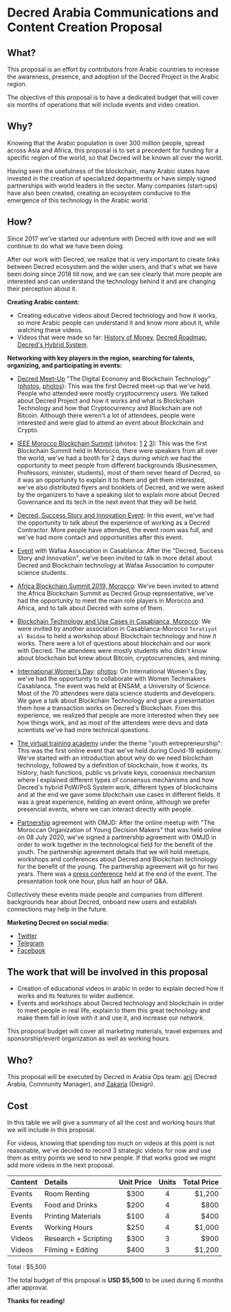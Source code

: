 # Decred Arabia Communications and Content Creation Proposal

## What?

This proposal is an effort by contributors from Arabic countries to increase the awareness, presence, and adoption of the Decred Project in the Arabic region.

The objective of this proposal is to have a dedicated budget that will cover six months of operations that will include events and video creation.

## Why?

Knowing that the Arabic population is over 300 million people, spread across Asia and Africa, this proposal is to set a precedent for funding for a specific region of the world, so that Decred will be known all over the world.

Having seen the usefulness of the blockchain, many Arabic states have invested in the creation of specialized departments or have simply signed partnerships with world leaders in the sector. Many companies (start-ups) have also been created, creating an ecosystem conducive to the emergence of this technology in the Arabic world.

## How?

Since 2017 we've started our adventure with Decred with love and we will continue to do what we have been doing.

After our work with Decred, we realize that is very important to create links between Decred ecosystem and the wider users, and that's what we have been doing since 2018 till now, and we can see clearly that more people are interested and can understand the technology behind it and are changing their perception about it.

**Creating Arabic content:**

* Creating educative videos about Decred technology and how it works, so more Arabic people can understand it and know more about it, while watching these videos.
* Videos that were made so far: [History of Money](https://youtu.be/OFONdBbYbBc), [Decred Roadmap](https://youtu.be/_7Ae_Klwqo0), [Decred's Hybrid System](https://youtu.be/k6xXL_ttSDI).

**Networking with key players in the region, searching for talents, organizing, and participating in events:**

* [Decred Meet-Up](https://www.facebook.com/events/241045786567334/) "The Digital Economy and Blockchain Technology" ([photos](https://twitter.com/in_insaf/status/1056252398476423168), [photos](https://www.facebook.com/permalink.php?story_fbid=1884165438286394&id=1836611206375151)): This was the first Decred meet-up that we've held. People who attended were mostly cryptocurrency users. We talked about Decred Project and how it works and what is Blockchain Technology and how that Cryptocurrency and Blockchain are not Bitcoin. Although there weren't a lot of attendees, people were interested and were glad to attend an event about Blockchain and Crypto.

* [IEEE Morocco Blockchain Summit](http://blockchainsummit.ma/) (photos: [1](https://twitter.com/DecredArabia/status/1121011670808240128) [2](https://twitter.com/DecredArabia/status/1121160292333965313) [3](https://twitter.com/DecredArabia/status/1121695331253673984)): This was the first Blockchain Summit held in Morocco, there were speakers from all over the world, we've had a booth for 2 days during which we had the opportunity to meet people from different backgrounds (Businessmen, Professors, minister, students), most of them never heard of Decred, so it was an opportunity to explain it to them and get them interested, we've also distributed flyers and booklets of Decred, and we were asked by the organizers to have a speaking slot to explain more about Decred Governance and its tech in the next event that they will be held.

* [Decred, Success Story and Innovation Event](https://github.com/decredcommunity/events/blob/master/reports/20190921-decred-meetup-casablanca-morocco.md): In this event, we've had the opportunity to talk about the experience of working as a Decred Contractor. More people have attended, the event room was full, and we've had more contact and opportunities after this event.

* [Event](https://github.com/decredcommunity/events/blob/master/reports/20191020-wafaa-casablanca-morocco.md) with Wafaa Association in Casablanca: After the "Decred, Success Story and Innovation", we've been invited to talk in more detail about Decred and Blockchain technology at Wafaa Association to computer science students.

* [Africa Blockchain Summit 2019, Morocco](https://github.com/decredcommunity/events/blob/master/reports/20191121-africa-blockchain-summit-rabat-morocco.md): We've been invited to attend the Africa Blockchain Summit as Decred Group representative, we've had the opportunity to meet the main role players in Morocco and Africa, and to talk about Decred with some of them.

* [Blockchain Technology and Use Cases in Casablanca, Morocco](https://github.com/decredcommunity/events/blob/master/reports/20200124-blockchain-technology-and-use-cases-casablanca-morocco.md): We were invited by another association in Casablanca-Morocco `Toratiyat al Baidaa` to held a workshop about Blockchain technology and how it works. There were a lot of questions about blockchain and our work with Decred. The attendees were mostly students who didn't know about blockchain but knew about Bitcoin, cryptocurrencies, and mining.

* [International Women's Day](https://www.meetup.com/fr-FR/GDGCasablanca/events/268661463/): [photos](https://www.flickr.com/photos/187387360@N04/albums/72157713440754483): On International Women's Day, we've had the opportunity to collaborate with Women Techmakers Casablanca. The event was held at ENSAM, a University of Science. Most of the 70 attendees were data science students and developers. We gave a talk about Blockchain Technology and gave a presentation them how a transaction works on Decred's Blockchain. From this experience, we realized that people are more interested when they see how things work, and as most of the attendees were devs and data scientists we've had more technical questions.

* [The virtual training academy](https://github.com/decredcommunity/events/blob/master/reports/20200708-virtual-training-academy-internet.md) under the theme "youth entrepreneurship": This was the first online event that we've held during Covid-19 epidemy. We've started with an introduction about why do we need blockchain technology, followed by a definition of blockchain, how it works, its history, hash functions, public vs private keys, consensus mechanism where I explained different types of consensus mechanisms and how Decred's hybrid PoW/PoS System work, different types of blockchains and at the end we gave some blockchain use cases in different fields. It was a great experience, helding an event online, although we prefer presencial events, where we can interact directly with people.

* [Partnership](https://decredcommunity.github.io/events/index/20201128.1) agreement with OMJD: After the online meetup with "The Moroccan Organization of Young Decision Makers" that was held online on 08 July 2020, we've signed a partnership agreement with OMJD in order to work together in the technological field for the benefit of the youth. The partnership agreement details that we will hold meetups, workshops and conferences about Decred and Blockchain technology for the benefit of the young. The partnership agreement will go for two years. There was a [press conference](https://youtu.be/2gI_RRdIJ5U) held at the end of the event. The presentation took one hour, plus half an hour of Q&A.

Collectively these events made people and companies from different backgrounds hear about Decred, onboard new users and establish connections may help in the future.

**Marketing Decred on social media:**

* [Twitter](https://twitter.com/DecredArabia)
* [Telegram](https://t.me/decredarabia)
* [Facebook](https://www.facebook.com/DecredArabia)

## The work that will be involved in this proposal

* Creation of educational videos in arabic in order to explain decred how it works and its features to wider audience.
* Events and workshops about Decred technology and blockchain in order to meet people in real life, explain to them this great technology and make them fall in love with it and use it, and increase our network.

This proposal budget will cover all marketing materials, travel expenses and sponsorship/event organization as well as working hours.

## Who?

This proposal will be executed by Decred in Arabia Ops team: [arij](https://twitter.com/in_insaf) (Decred Arabia, Community Manager), and [Zakaria](https://twitter.com/aithzakaria1) (Design).

## Cost

In this table we will give a summary of all the cost and working hours that we will include in this proposal.

For videos, knowing that spending too much on videos at this point is not reasonable, we've decided to record 3 strategic videos for now and use them as entry points we send to new people. If that works good we might add more videos in the next proposal.

Content | Details               | Unit Price | Units | Total Price
:-------|:----------------------|:----------:|:-----:|------------:
Events  | Room Renting          |    $300    |   4   |      $1,200
Events  | Food and Drinks       |    $200    |   4   |        $800
Events  | Printing Materials    |    $100    |   4   |        $400
Events  | Working Hours         |    $250    |   4   |      $1,000
Videos  | Research + Scripting  |    $300    |   3   |        $900
Videos  | Filming + Editing     |    $400    |   3   |      $1,200

Total : $5,500

The total budget of this proposal is **USD $5,500** to be used during 6 months after approval.

**Thanks for reading!**
